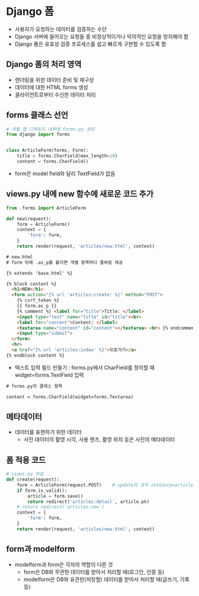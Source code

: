 # Django 폼

- 사용자가 요청하는 데이터를 검증하는 수단
- Django 서버에 들어오는 요청들 중 비정상적이거나 악의적인 요청을 방지해야 함
- Django 폼은 유효성 검증 프로세스를 쉽고 빠르게 구현할 수 있도록 함

## Django 폼의 처리 영역

- 렌더링을 위한 데이터 준비 및 재구성
- 데이터에 대한 HTML forms 생성
- 클라이언트로부터 수신한 데이터 처리

## forms 클래스 선언

```python
# 개별 앱 디렉토리 내부에 forms.py 생성
from django import forms


class ArticleForm(forms, Form):
    title = forms.CharField(max_length=10)
    content = forms.CharField()
```

- form은 model field와 달리 TextField가 없음

## views.py 내에 new 함수에 새로운 코드 추가

```python
from .forms import ArticleForm

def new(request):
    form = ArticleForm()
    context = {
        'form': form,
    }
    return render(request, 'articles/new.html', context)
```

```html
# new.html
# form 뒤에 .as_p를 붙이면 개별 항목마다 줄바꿈 제공

{% extends 'base.html' %}

{% block content %}
  <h1>NEW</h1>
  <form action="{% url 'articles:create' %}" method="POST">
    {% csrf_token %}
    {{ form.as_p }}
    {% comment %} <label for="title">Title: </label>
    <input type="text" name="title" id="title"><br>
    <label for="content">Content: </label>
    <textarea name="content" id="content"></textarea> <br> {% endcomment %}
    <input type="submit">
  </form>
  <hr>
  <a href="{% url 'articles:index' %}">뒤로가기</a>
{% endblock content %}
```

- 텍스트 입력 필드 만들기 : forms.py에서 CharField를 정의할 때 widget=forms.TextField 입력

```html
# forms.py의 클래스 항목

content = forms.CharField(widget=forms.Textarea)
```

## 메타데이터

- 데이터를 표현하기 위한 데이터
    - 사진 데이터의 촬영 시각, 사용 렌즈, 촬영 위치 등은 사진의 메타데이터
    
## 폼 적용 코드

```python
# views.py 파일
def create(request):
    form = ArticleForm(request.POST)    # update의 경우 instance=article 추가
    if form.is_valid():
        article = form.save()
        return redirect('articles:detail', article.pk)
    # return redirect('articles:new')
    context = {
        'form': form,
    }
    return render(request, 'articles/new.html', context)
```

## form과 modelform

- modelform과 form은 각자의 역할이 다른 것
    - form은 DB와 무관한 데이터를 받아서 처리할 때(로그인, 인증 등)
    - modelform은 DB와 유관한(저장할) 데이터를 받아서 처리할 때(글쓰기, 기록 등)